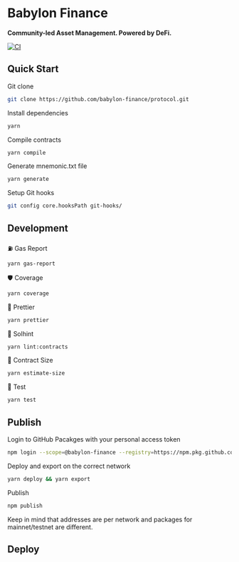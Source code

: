 # Babylon Finance

**Community-led Asset Management. Powered by DeFi.**

[![CI](https://github.com/babylon-finance/protocol/actions/workflows/ci.yml/badge.svg)](https://github.com/babylon-finance/protocol/actions)

<!-- [![Coverage Status](https://codecov.io/gh/babylon-finance/protocol/graph/badge.svg)](https://codecov.io/gh/babylon-finance/protocol) -->

## Quick Start

Git clone

```bash
git clone https://github.com/babylon-finance/protocol.git
```

Install dependencies

```bash
yarn
```

Compile contracts

```bash
yarn compile
```

Generate mnemonic.txt file

```bash
yarn generate
```

Setup Git hooks

```bash
git config core.hooksPath git-hooks/
```

## Development

⛽️ Gas Report

```bash
yarn gas-report
```

🛡 Coverage

```bash
yarn coverage
```

🤖 Prettier

```bash
yarn prettier
```

💪 Solhint

```bash
yarn lint:contracts
```

📏 Contract Size

```bash
yarn estimate-size
```

🧪 Test

```bash
yarn test
```

## Publish

Login to GitHub Pacakges with your personal access token

```bash
npm login --scope=@babylon-finance --registry=https://npm.pkg.github.com
```

Deploy and export on the correct network

```bash
yarn deploy && yarn export
```

Publish

```bash
npm publish
```

Keep in mind that addresses are per network and packages for mainnet/testnet are different.

## Deploy
